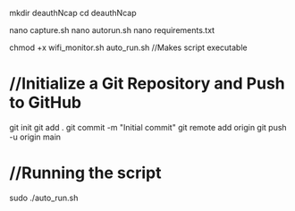 mkdir deauthNcap
cd deauthNcap

nano capture.sh
nano autorun.sh
nano requirements.txt

chmod +x wifi_monitor.sh auto_run.sh //Makes script executable

# //Initialize a Git Repository and Push to GitHub
git init
git add .
git commit -m "Initial commit"
git remote add origin <your-github-repo-url>
git push -u origin main

# //Running the script
sudo ./auto_run.sh
